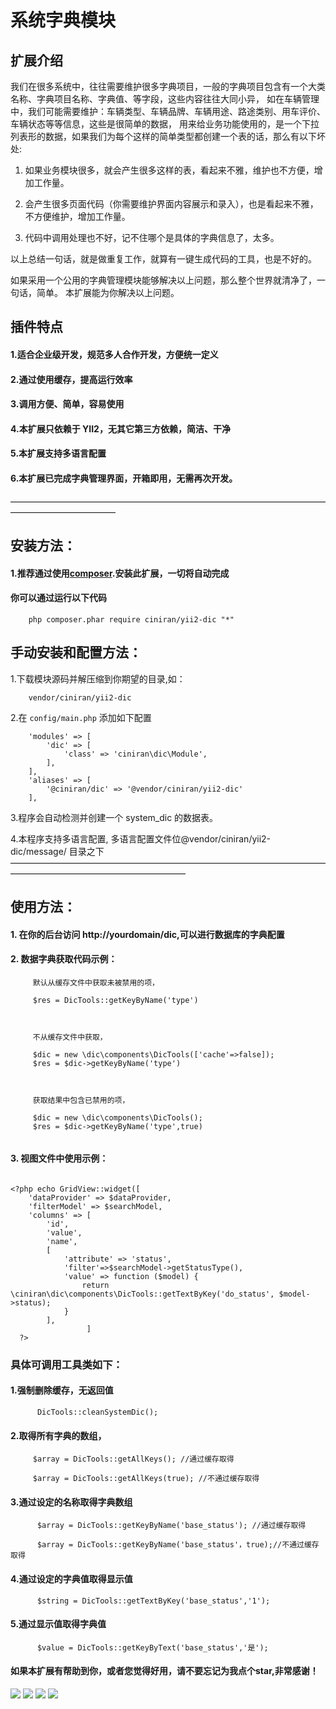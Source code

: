 # 系统字典模块
## 扩展介绍 
我们在很多系统中，往往需要维护很多字典项目，一般的字典项目包含有一个大类名称、字典项目名称、字典值、等字段，这些内容往往大同小异，
如在车辆管理中，我们可能需要维护：车辆类型、车辆品牌、车辆用途、路途类别、用车评价、车辆状态等等信息，这些是很简单的数据，
用来给业务功能使用的，是一个下拉列表形的数据，如果我们为每个这样的简单类型都创建一个表的话，那么有以下坏处:
     
1)  如果业务模块很多，就会产生很多这样的表，看起来不雅，维护也不方便，增加工作量。

2)  会产生很多页面代码（你需要维护界面内容展示和录入），也是看起来不雅，不方便维护，增加工作量。

3)  代码中调用处理也不好，记不住哪个是具体的字典信息了，太多。

以上总结一句话，就是做重复工作，就算有一键生成代码的工具，也是不好的。

如果采用一个公用的字典管理模块能够解决以上问题，那么整个世界就清净了，一句话，简单。 
本扩展能为你解决以上问题。  

## 插件特点
#### 1.适合企业级开发，规范多人合作开发，方便统一定义
#### 2.通过使用缓存，提高运行效率
#### 3.调用方便、简单，容易使用
#### 4.本扩展只依赖于 YII2，无其它第三方依赖，简洁、干净
#### 5.本扩展支持多语言配置
#### 6.本扩展已完成字典管理界面，开箱即用，无需再次开发。
————————————————————————————————————————————————

## 安装方法：
#### 1.推荐通过使用[composer](http://getcomposer.org/download/).安装此扩展，一切将自动完成
####  你可以通过运行以下代码
````
    php composer.phar require ciniran/yii2-dic "*"
````

## 手动安装和配置方法：
1.下载模块源码并解压缩到你期望的目录,如：
````
    vendor/ciniran/yii2-dic
````


2.在 `config/main.php` 添加如下配置
````
    'modules' => [
        'dic' => [
            'class' => 'ciniran\dic\Module',
        ],
    ],
    'aliases' => [
        '@ciniran/dic' => '@vendor/ciniran/yii2-dic'
    ],
````
3.程序会自动检测并创建一个 system_dic 的数据表。


4.本程序支持多语言配置,
    多语言配置文件位@vendor/ciniran/yii2-dic/message/ 目录之下 
  ————————————————————————————————————————————————————————
  
## 使用方法：
    
#### 1. 在你的后台访问 http://yourdomain/dic,可以进行数据库的字典配置

#### 2. 数据字典获取代码示例：
````
     默认从缓存文件中获取未被禁用的项，
          
     $res = DicTools::getKeyByName('type')
 
 
 
     不从缓存文件中获取，
          
     $dic = new \dic\components\DicTools(['cache'=>false]);
     $res = $dic->getKeyByName('type')
 
 
 
     获取结果中包含已禁用的项，
     
     $dic = new \dic\components\DicTools();
     $res = $dic->getKeyByName('type',true)
     
````
#### 3. 视图文件中使用示例：
````

<?php echo GridView::widget([
    'dataProvider' => $dataProvider,
    'filterModel' => $searchModel,
    'columns' => [
        'id',
        'value',
        'name',
        [
            'attribute' => 'status',
            'filter'=>$searchModel->getStatusType(),
            'value' => function ($model) {
                return \ciniran\dic\components\DicTools::getTextByKey('do_status', $model->status);
            }
        ],
                 ]
  ?>
````
### 具体可调用工具类如下：

#### 1.强制删除缓存，无返回值
````     
      DicTools::cleanSystemDic();
````

#### 2.取得所有字典的数组，
````
     $array = DicTools::getAllKeys(); //通过缓存取得
     
     $array = DicTools::getAllKeys(true); //不通过缓存取得

````
#### 3.通过设定的名称取得字典数组
````
      $array = DicTools::getKeyByName('base_status'); //通过缓存取得
      
      $array = DicTools::getKeyByName('base_status'，true);//不通过缓存取得

````

#### 4.通过设定的字典值取得显示值
````
      $string = DicTools::getTextByKey('base_status','1');

````
#### 5.通过显示值取得字典值
````
      $value = DicTools::getKeyByText('base_status','是');

````
#### 如果本扩展有帮助到你，或者您觉得好用，请不要忘记为我点个star,非常感谢！

![](images/1.png)
![](images/2.png)
![](images/3.png)
![](images/4.png)